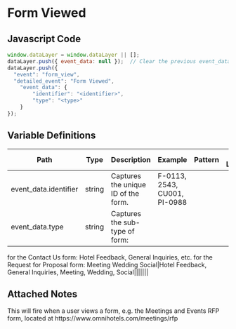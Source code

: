 # Form Viewed

### 

## Javascript Code
```js
window.dataLayer = window.dataLayer || [];
dataLayer.push({ event_data: null });  // Clear the previous event_data object.
dataLayer.push({
  "event": "form_view",
  "detailed_event": "Form Viewed",
    "event_data": {
        "identifier": "<identifier>",
        "type": "<type>"
    }
});
```

## Variable Definitions

|Path|Type|Description|Example|Pattern|Min Length|Max Length|Minimum|Maximum|Multiple Of|
| --- | --- | --- | --- | --- | --- | --- | --- | --- | --- |
|event_data.identifier|string|Captures the unique ID of the form.|F-0113, 2543, CU001, PI-0988|||||||
|event_data.type|string|Captures the sub-type of form:
for the Contact Us form: Hotel Feedback, General Inquiries, etc.
for the Request for Proposal form: Meeting Wedding Social|Hotel Feedback, General Inquiries, Meeting, Wedding, Social|||||||

## Attached Notes

<p>This will fire when a user views a form, e.g. the Meetings and Events RFP form, located at https://www.omnihotels.com/meetings/rfp</p>
